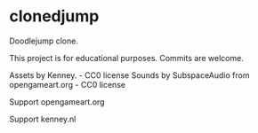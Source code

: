# clonedjump
Doodlejump clone.

This project is for educational purposes.
Commits are welcome.

Assets by Kenney. - CC0 license
Sounds by SubspaceAudio from opengameart.org - CC0 license

Support opengameart.org

Support kenney.nl
